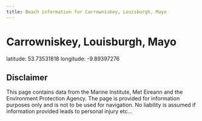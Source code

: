 ```yaml
---
title: Beach information for Carrowniskey, Louisburgh, Mayo
---
```

# Carrowniskey, Louisburgh, Mayo 

<div class="location-info">latitude: 53.73531818 longitude: -9.89397276</div>
<div class="met-eireann-warnings"></div>
<div></div>

## Disclaimer

This page contains data from the Marine Institute, 
Met Eireann and the Environment Protection Agency. The page is provided for
information purposes only and is not to be used for navigation. No liability 
is assumed if information provided leads to personal injury etc...